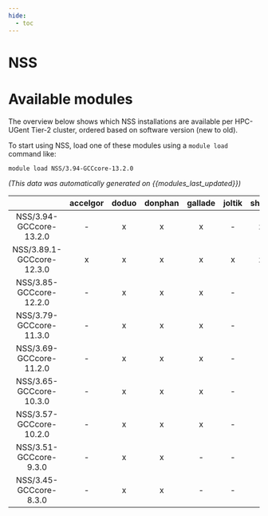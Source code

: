 ```yaml
---
hide:
  - toc
---
```


NSS
===

# Available modules


The overview below shows which NSS installations are available per HPC-UGent Tier-2 cluster, ordered based on software version (new to old).

To start using NSS, load one of these modules using a `module load` command like:

```shell
module load NSS/3.94-GCCcore-13.2.0
```

*(This data was automatically generated on {{modules_last_updated}})*  

| |accelgor|doduo|donphan|gallade|joltik|shinx|skitty|
| :---: | :---: | :---: | :---: | :---: | :---: | :---: | :---: |
|NSS/3.94-GCCcore-13.2.0|-|x|x|x|-|x|x|
|NSS/3.89.1-GCCcore-12.3.0|x|x|x|x|x|x|x|
|NSS/3.85-GCCcore-12.2.0|-|x|x|x|-|-|-|
|NSS/3.79-GCCcore-11.3.0|-|x|x|x|-|-|-|
|NSS/3.69-GCCcore-11.2.0|-|x|x|x|-|-|-|
|NSS/3.65-GCCcore-10.3.0|-|x|x|x|-|-|-|
|NSS/3.57-GCCcore-10.2.0|-|x|x|x|-|-|-|
|NSS/3.51-GCCcore-9.3.0|-|x|x|-|-|-|-|
|NSS/3.45-GCCcore-8.3.0|-|x|x|-|-|-|-|
